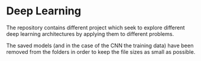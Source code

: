 # Deep Learning

The repository contains different project which seek to explore different deep learning architectures by applying them to different problems.

The saved models (and in the case of the CNN the training data) have been removed from the folders in order to keep the file sizes as small as possible.
